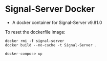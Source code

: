 # Signal-Server Docker

- A docker container for Signal-Server v9.81.0

To reset the dockerfile image:

```
docker rmi -f signal-server
docker build --no-cache -t Signal-Server .
```

```
docker-compose up
```